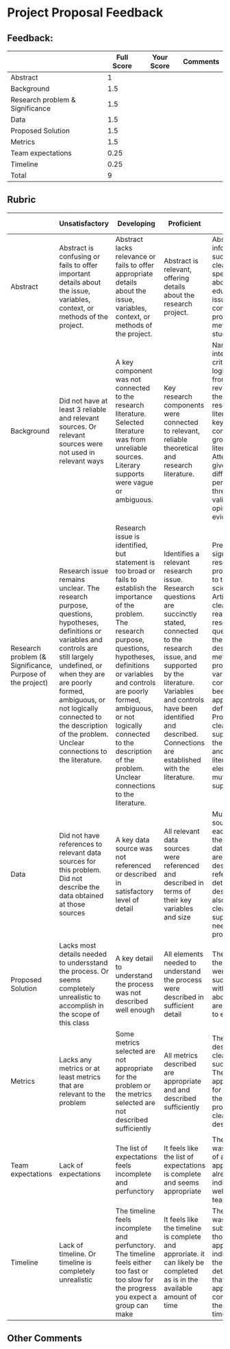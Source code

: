 # Project Proposal Feedback

## Feedback:


|                                 | Full Score | Your Score | Comments |
| ------------------------------- | ---------- | ---------- | -------- |
| Abstract                        | 1          |            |          |
| Background                      | 1.5        |            |          |
| Research problem & Significance | 1.5        |            |          |
| Data                            | 1.5        |            |          |
| Proposed Solution               | 1.5        |            |          |
| Metrics                         | 1.5        |            |          |
| Team expectations               | 0.25       |            |          |
| Timeline                        | 0.25       |            |          |
| Total                           | 9          |            |		   |


## Rubric

|                                                           | Unsatisfactory                                                                                                                                                                                                                                                                                      | Developing                                                                                                                                                                                                                                                                                                                          | Proficient                                                                                                                                                                                                                                                    | Exellent                                                                                                                                                                                                                                                                                                                                                      | Full Score |
| --------------------------------------------------------- | --------------------------------------------------------------------------------------------------------------------------------------------------------------------------------------------------------------------------------------------------------------------------------------------------- | ----------------------------------------------------------------------------------------------------------------------------------------------------------------------------------------------------------------------------------------------------------------------------------------------------------------------------------- | ------------------------------------------------------------------------------------------------------------------------------------------------------------------------------------------------------------------------------------------------------------- | ------------------------------------------------------------------------------------------------------------------------------------------------------------------------------------------------------------------------------------------------------------------------------------------------------------------------------------------------------------- | ---------- |
| Abstract                                                  | Abstract is confusing or fails to offer important details about the issue, variables, context, or methods of the project.                                                                                                                                                                           | Abstract lacks relevance or fails to offer appropriate details about the issue, variables, context, or methods of the project.                                                                                                                                                                                                      | Abstract is relevant, offering details about the research project.                                                                                                                                                                                            | Abstract is informative, succinct, and clear. It offers specific details about the educational issue, variables, context, and proposed methods of the study.                                                                                                                                                                                                  | 1          |
| Background                                                | Did not have at least 3 reliable and relevant sources. Or relevant sources were not used in relevant ways                                                                                                                                                                                           | A key component was not connected to the research literature. Selected literature was from unreliable sources. Literary supports were vague or ambiguous.                                                                                                                                                                           | Key research components were connected to relevant, reliable theoretical and research literature.                                                                                                                                                             | Narrative integrates critical and logical details from the peer-reviewed theoretical and research literature. Each key research component is grounded to the literature. Attention is given to different perspectives, threats to validity, and opinion vs. evidence.                                                                                         | 1.5        |
| Research problem (& Significance, Purpose of the project) | Research issue remains unclear. The research purpose, questions, hypotheses, definitions or variables and controls are still largely undefined, or when they are are poorly formed, ambiguous, or not logically connected to the description of the problem. Unclear connections to the literature. | Research issue is identified, but statement is too broad or fails to establish the importance of the problem. The research purpose, questions, hypotheses, definitions or variables and controls are poorly formed, ambiguous, or not logically connected to the description of the problem. Unclear connections to the literature. | Identifies a relevant research issue. Research questions are succinctly stated, connected to the research issue, and supported by the literature. Variables and controls have been identified and described. Connections are established with the literature. | Presents a significant research problem related to the data sciences. Articulates clear, reasonable research questions given the purpose, design, and methods of the project. All variables and controls have been appropriately defined. Proposals are clearly supported from the research and theoretical literature. All elements are mutually supportive. | 1.5        |
| Data                                                      | Did not have references to relevant data sources for this problem. Did not describe the data obtained at those sources                                                                                                                                                                              | A key data source was not referenced or described in satisfactory level of detail                                                                                                                                                                                                                                                   | All relevant data sources were referenced and described in terms of their key variables and size                                                                                                                                                              | Multiple data sources for each aspect of the project, All data sources are fully described and referenced. The details of the descriptions also make it clear how they support the needs ot the project.                                                                                                                                                      | 1.5        |
| Proposed Solution                                         | Lacks most details needed to undersstand the process. Or seems completely unrealistic to accomplish in the scope of this class                                                                                                                                                                      | A key detail to understand the process was not described well enough                                                                                                                                                                                                                                                                | All elements needed to understand the process were described in sufficient detail                                                                                                                                                                             | The elements of the process were described succintly and with clarity about how they are connected to each other                                                                                                                                                                                                                                              | 1.5        |
| Metrics                                                   | Lacks any metrics or at least metrics that are relevant to the problem                                                                                                                                                                                                                              | Some metrics selected are not appropriate for the problem or the metrics selected are not described sufficiently                                                                                                                                                                                                                    | All metrics described are appropriate and and described sufficiently                                                                                                                                                                                          | The metrics are described clearly and succinctly. Their appropriateness for addressing the research problem is clearly described.                                                                                                                                                                                                                             | 1.5        |
| Team expectations                                         | Lack of expectations                                                                                                                                                                                                                                                                                | The list of expectations feels incomplete and perfunctory                                                                                                                                                                                                                                                                           | It feels like the list of expectations is complete and seems appropriate                                                                                                                                                                                      | The list clearly was the subject of a thoughtful approach and already indicates a well-working team                                                                                                                                                                                                                                                           | 0.25       |
| Timeline                                                  | Lack of timeline. Or timeline is completely unrealistic                                                                                                                                                                                                                                             | The timeline feels incomplete and perfunctory. The timeline feels either too fast or too slow for the progress you expect a group can make                                                                                                                                                                                          | It feels like the timeline is complete and approriate. it can likely be completed as is in the available amount of time                                                                                                                                       | The timeline was clearly the subject of a thoughtful approach and indicates that the team has a detailed plan that seems approriate and completeable in the allotted time.                                                                                                                                                                                    | 0.25       |


## Other Comments


